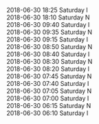 2018-06-30 18:25 Saturday  I  
2018-06-30 18:10 Saturday  N  
2018-06-30 09:40 Saturday  I  
2018-06-30 09:35 Saturday  N  
2018-06-30 09:15 Saturday  I  
2018-06-30 08:50 Saturday  N  
2018-06-30 08:40 Saturday  I  
2018-06-30 08:30 Saturday  N  
2018-06-30 08:20 Saturday  I  
2018-06-30 07:45 Saturday  N  
2018-06-30 07:40 Saturday  I  
2018-06-30 07:05 Saturday  N  
2018-06-30 07:00 Saturday  I  
2018-06-30 06:15 Saturday  N  
2018-06-30 06:10 Saturday  I  
